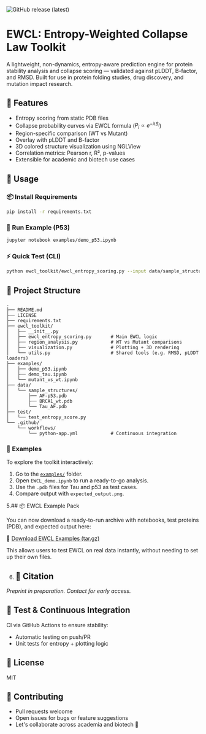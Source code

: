 ![GitHub release (latest)](https://img.shields.io/github/v/release/CristinoLLC/ewcl-protein-toolkit?label=Download%20Latest)
# EWCL: Entropy-Weighted Collapse Law Toolkit

A lightweight, non-dynamics, entropy-aware prediction engine for protein stability analysis and collapse scoring — validated against pLDDT, B-factor, and RMSD. Built for use in protein folding studies, drug discovery, and mutation impact research.

## 🔬 Features
- Entropy scoring from static PDB files
- Collapse probability curves via EWCL formula ($P_i \propto e^{-\lambda S_i}$)
- Region-specific comparison (WT vs Mutant)
- Overlay with pLDDT and B-factor
- 3D colored structure visualization using NGLView
- Correlation metrics: Pearson r, R², p-values
- Extensible for academic and biotech use cases

## 🧪 Usage

### 📦 Install Requirements
```bash
pip install -r requirements.txt
```

### 🚀 Run Example (P53)
```bash
jupyter notebook examples/demo_p53.ipynb
```

### ⚡ Quick Test (CLI)
```bash
python ewcl_toolkit/ewcl_entropy_scoring.py --input data/sample_structures/AF-p53.pdb --region 120 160
```

## 📁 Project Structure
```
.
├── README.md
├── LICENSE
├── requirements.txt
├── ewcl_toolkit/
│   ├── __init__.py
│   ├── ewcl_entropy_scoring.py       # Main EWCL logic
│   ├── region_analysis.py            # WT vs Mutant comparisons
│   ├── visualization.py              # Plotting + 3D rendering
│   └── utils.py                      # Shared tools (e.g. RMSD, pLDDT loaders)
├── examples/
│   ├── demo_p53.ipynb
│   ├── demo_tau.ipynb
│   └── mutant_vs_wt.ipynb
├── data/
│   └── sample_structures/
│       ├── AF-p53.pdb
│       ├── BRCA1_wt.pdb
│       └── Tau_AF.pdb
├── test/
│   └── test_entropy_score.py
└── .github/
    └── workflows/
        └── python-app.yml            # Continuous integration
```

### 📁 Examples
To explore the toolkit interactively:

1. Go to the [`examples/`](examples) folder.
2. Open `EWCL_demo.ipynb` to run a ready-to-go analysis.
3. Use the `.pdb` files for Tau and p53 as test cases.
4. Compare output with `expected_output.png`.

5.## 📦 EWCL Example Pack

You can now download a ready-to-run archive with notebooks, test proteins (PDB), and expected output here:

🔗 [Download EWCL Examples (tar.gz)](https://github.com/CristinoLLC/ewcl-protein-toolkit/releases/latest)

This allows users to test EWCL on real data instantly, without needing to set up their own files.

6. ## 🧠 Citation
*Preprint in preparation. Contact for early access.*

## 🔬 Test & Continuous Integration
CI via GitHub Actions to ensure stability:
- Automatic testing on push/PR
- Unit tests for entropy + plotting logic

## 🔗 License
MIT

## 🙋 Contributing
- Pull requests welcome
- Open issues for bugs or feature suggestions
- Let's collaborate across academia and biotech 🚀

